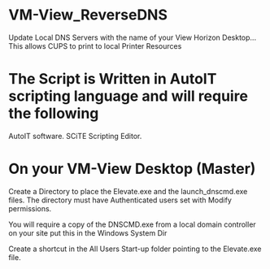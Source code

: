 # VM-View_ReverseDNS

Update Local DNS Servers with the name of your View Horizon Desktop... This allows CUPS to print to local Printer Resources

# The Script is Written in AutoIT scripting language and will require the following 

AutoIT software.
SCiTE Scripting Editor.

# On your VM-View Desktop (Master)

Create a Directory to place the Elevate.exe and the launch_dnscmd.exe files. The directory must have Authenticated users set with Modify permissions.

You will require a copy of the DNSCMD.exe from a local domain controller on your site put this in the Windows System Dir

Create a shortcut in the All Users Start-up folder pointing to the Elevate.exe file.
